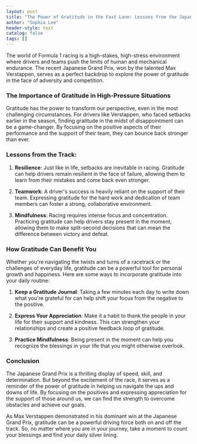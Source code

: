 ```yaml
---
layout: post
title: "The Power of Gratitude in the Fast Lane: Lessons from the Japanese Grand Prix"
author: "Sophia Lee"
header-style: text
catalog: false
tags: []
---
```


The world of Formula 1 racing is a high-stakes, high-stress environment where drivers and teams push the limits of human and mechanical endurance. The recent Japanese Grand Prix, won by the talented Max Verstappen, serves as a perfect backdrop to explore the power of gratitude in the face of adversity and competition.

### The Importance of Gratitude in High-Pressure Situations

Gratitude has the power to transform our perspective, even in the most challenging circumstances. For drivers like Verstappen, who faced setbacks earlier in the season, finding gratitude in the midst of disappointment can be a game-changer. By focusing on the positive aspects of their performance and the support of their team, they can bounce back stronger than ever.

### Lessons from the Track:

1. **Resilience**: Just like in life, setbacks are inevitable in racing. Gratitude can help drivers remain resilient in the face of failure, allowing them to learn from their mistakes and come back even stronger.

2. **Teamwork**: A driver's success is heavily reliant on the support of their team. Expressing gratitude for the hard work and dedication of team members can foster a strong, collaborative environment.

3. **Mindfulness**: Racing requires intense focus and concentration. Practicing gratitude can help drivers stay present in the moment, allowing them to make split-second decisions that can mean the difference between victory and defeat.

### How Gratitude Can Benefit You

Whether you're navigating the twists and turns of a racetrack or the challenges of everyday life, gratitude can be a powerful tool for personal growth and happiness. Here are some ways to incorporate gratitude into your daily routine:

1. **Keep a Gratitude Journal**: Taking a few minutes each day to write down what you're grateful for can help shift your focus from the negative to the positive.

2. **Express Your Appreciation**: Make it a habit to thank the people in your life for their support and kindness. This can strengthen your relationships and create a positive feedback loop of gratitude.

3. **Practice Mindfulness**: Being present in the moment can help you recognize the blessings in your life that you might otherwise overlook.

### Conclusion

The Japanese Grand Prix is a thrilling display of speed, skill, and determination. But beyond the excitement of the race, it serves as a reminder of the power of gratitude in helping us navigate the ups and downs of life. By focusing on the positives and expressing appreciation for the support of those around us, we can find the strength to overcome obstacles and achieve our goals.

As Max Verstappen demonstrated in his dominant win at the Japanese Grand Prix, gratitude can be a powerful driving force both on and off the track. So, no matter where you are in your journey, take a moment to count your blessings and find your daily silver lining.